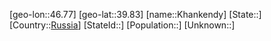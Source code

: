 ﻿---
location: [39.83,46.77]
type: City
tags:
- geo/City


SpocWebEntityId: 31409
isDeleted: false
confidential: public

---
[geo-lon::46.77]
[geo-lat::39.83]
[name::Khankendy]
[State::]
[Country::[Russia](geo/Continent/Europe/Russia.md)]
[StateId::]
[Population::]
[Unknown::]

